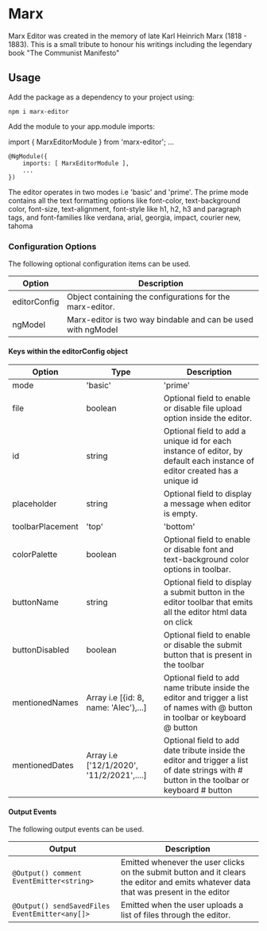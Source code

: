 # Marx

Marx Editor was created in the memory of late Karl Heinrich Marx (1818 - 1883). 
This is a small tribute to honour his writings including the legendary book "The Communist Manifesto"


## Usage

Add the package as a dependency to your project using:

    npm i marx-editor

Add the module to your app.module imports:

   import { MarxEditorModule } from 'marx-editor';
    ...

    @NgModule({
        imports: [ MarxEditorModule ],
        ...
    })

The editor operates in two modes i.e 'basic' and 'prime'. The prime mode contains all the text formatting options like font-color, text-background color, font-size,
text-alignment, font-style like h1, h2, h3 and paragraph tags, and font-families like verdana, arial, georgia, impact, courier new, tahoma
### Configuration Options

The following optional configuration items can be used.

| Option        | Description 
| ---           | ---         
| editorConfig  |  Object containing the configurations for the marx-editor. |
| ngModel       |  Marx-editor is two way bindable and can be used with ngModel |


#### Keys within the editorConfig object

| Option           | Type                                        | Description 
| ---              | ---                                         | ---        
| mode             | 'basic' | 'prime'                           | Optional field that specifies the mode of the editor you want to use, by default the editor runs in basic mode
| file             | boolean                                     | Optional field to enable or disable file upload option inside the editor. |
| id               | string                                      | Optional field to add a unique id for each instance of editor, by default each instance of editor created has a unique id |
| placeholder      | string                                      | Optional field to display a message when editor is empty. |
| toolbarPlacement | 'top' | 'bottom'                            | Optional field to diplay the toolbar at the top or bottom, by default the toolbar is placed at the bottom |
| colorPalette     | boolean                                     | Optional field to enable or disable font and text-background color options in toolbar. |
| buttonName       | string                                      | Optional field to display a submit button in the editor toolbar that emits all the editor html data on click |
| buttonDisabled   | boolean                                     | Optional field to enable or disable the submit button that is present in the toolbar |
| mentionedNames   | Array i.e [{id: 8, name: 'Alec'},...]       | Optional field to add name tribute inside the editor and trigger a list of names with @ button in toolbar or keyboard @ button |
| mentionedDates   | Array i.e ['12/1/2020', '11/2/2021',....]   | Optional field to add date tribute inside the editor and trigger a list of date strings with # button in the toolbar or keyboard # button |



#### Output Events

The following output events can be used.

| Output        | Description |
| ---           | ---         |
| `@Output() comment EventEmitter<string>` | Emitted whenever the user clicks on the submit button and it clears the editor and emits whatever data that was present in the editor
| `@Output() sendSavedFiles EventEmitter<any[]>` | Emitted when the user uploads a list of files through the editor.
